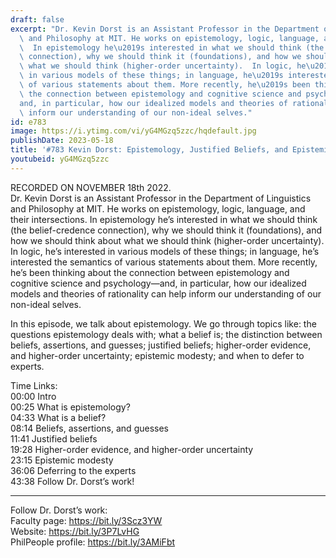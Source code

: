 ```yaml
---
draft: false
excerpt: "Dr. Kevin Dorst is an Assistant Professor in the Department of Linguistics\
  \ and Philosophy at MIT. He works on epistemology, logic, language, and their intersections.\
  \  In epistemology he\u2019s interested in what we should think (the belief-credence\
  \ connection), why we should think it (foundations), and how we should think about\
  \ what we should think (higher-order uncertainty).  In logic, he\u2019s interested\
  \ in various models of these things; in language, he\u2019s interested the semantics\
  \ of various statements about them. More recently, he\u2019s been thinking about\
  \ the connection between epistemology and cognitive science and psychology\u2014\
  and, in particular, how our idealized models and theories of rationality can help\
  \ inform our understanding of our non-ideal selves."
id: e783
image: https://i.ytimg.com/vi/yG4MGzq5zzc/hqdefault.jpg
publishDate: 2023-05-18
title: '#783 Kevin Dorst: Epistemology, Justified Beliefs, and Epistemic Modesty'
youtubeid: yG4MGzq5zzc
---
```

RECORDED ON NOVEMBER 18th 2022.  
Dr. Kevin Dorst is an Assistant Professor in the Department of Linguistics and Philosophy at MIT. He works on epistemology, logic, language, and their intersections.  In epistemology he’s interested in what we should think (the belief-credence connection), why we should think it (foundations), and how we should think about what we should think (higher-order uncertainty).  In logic, he’s interested in various models of these things; in language, he’s interested the semantics of various statements about them. More recently, he’s been thinking about the connection between epistemology and cognitive science and psychology—and, in particular, how our idealized models and theories of rationality can help inform our understanding of our non-ideal selves.

In this episode, we talk about epistemology. We go through topics like: the questions epistemology deals with; what a belief is; the distinction between beliefs, assertions, and guesses; justified beliefs; higher-order evidence, and higher-order uncertainty; epistemic modesty; and when to defer to experts.

Time Links:  
00:00 Intro  
00:25  What is epistemology?  
04:33  What is a belief?  
08:14  Beliefs, assertions, and guesses  
11:41  Justified beliefs  
19:28  Higher-order evidence, and higher-order uncertainty  
23:15  Epistemic modesty  
36:06  Deferring to the experts  
43:38  Follow Dr. Dorst’s work!

---

Follow Dr. Dorst’s work:  
Faculty page: https://bit.ly/3Scz3YW  
Website: https://bit.ly/3P7LvHG  
PhilPeople profile: https://bit.ly/3AMiFbt
